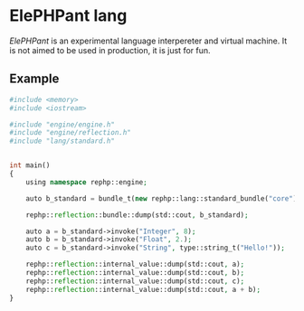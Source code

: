 # ElePHPant lang

*ElePHPant* is an experimental language interpereter and virtual machine.
It is not aimed to be used in production, it is just for fun.

## Example

```php
#include <memory>
#include <iostream>

#include "engine/engine.h"
#include "engine/reflection.h"
#include "lang/standard.h"


int main()
{
    using namespace rephp::engine;

    auto b_standard = bundle_t(new rephp::lang::standard_bundle("core"));

    rephp::reflection::bundle::dump(std::cout, b_standard);

    auto a = b_standard->invoke("Integer", 8);
    auto b = b_standard->invoke("Float", 2.);
    auto c = b_standard->invoke("String", type::string_t("Hello!"));

    rephp::reflection::internal_value::dump(std::cout, a);
    rephp::reflection::internal_value::dump(std::cout, b);
    rephp::reflection::internal_value::dump(std::cout, c);
    rephp::reflection::internal_value::dump(std::cout, a + b);
}
```